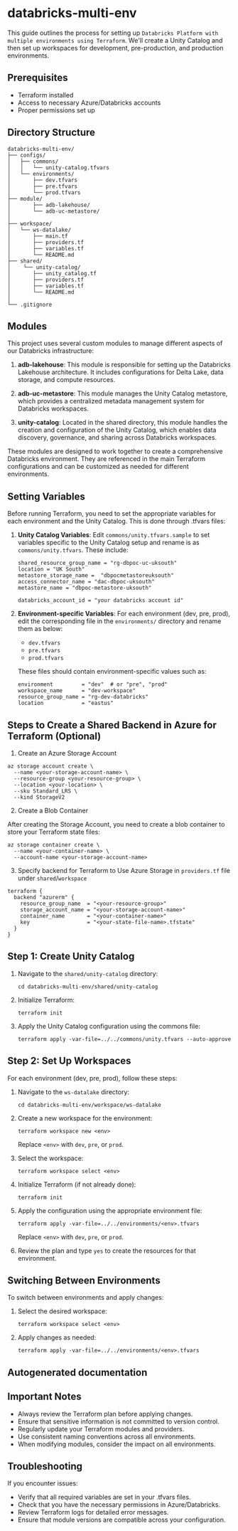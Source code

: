 # databricks-multi-env

This guide outlines the process for setting up `Databricks Platform with multiple environments using Terraform`. We'll create a Unity Catalog and then set up workspaces for development, pre-production, and production environments.

## Prerequisites

- Terraform installed
- Access to necessary Azure/Databricks accounts
- Proper permissions set up

## Directory Structure

```
databricks-multi-env/
├── configs/
│   ├── commons/
│   │   └── unity-catalog.tfvars
│   └── environments/
│       ├── dev.tfvars
│       ├── pre.tfvars
│       └── prod.tfvars
├── module/
│       ├── adb-lakehouse/
│       └── adb-uc-metastore/
│       
├── workspace/
│   └── ws-datalake/
│       ├── main.tf
│       ├── providers.tf
│       ├── variables.tf
│       └── README.md
├── shared/
│    └── unity-catalog/
│       ├── unity_catalog.tf
│       ├── providers.tf
│       ├── variables.tf
│       └── README.md
│
└── .gitignore
```

## Modules

This project uses several custom modules to manage different aspects of our Databricks infrastructure:

1. **adb-lakehouse**: This module is responsible for setting up the Databricks Lakehouse architecture. It includes configurations for Delta Lake, data storage, and compute resources.

2. **adb-uc-metastore**: This module manages the Unity Catalog metastore, which provides a centralized metadata management system for Databricks workspaces.

3. **unity-catalog**: Located in the shared directory, this module handles the creation and configuration of the Unity Catalog, which enables data discovery, governance, and sharing across Databricks workspaces.

These modules are designed to work together to create a comprehensive Databricks environment. They are referenced in the main Terraform configurations and can be customized as needed for different environments.

## Setting Variables

Before running Terraform, you need to set the appropriate variables for each environment and the Unity Catalog. This is done through .tfvars files:

1. **Unity Catalog Variables**: 
   Edit `commons/unity.tfvars.sample` to set variables specific to the Unity Catalog setup and rename is as `commons/unity.tfvars`. These include:

   ```hcl
   shared_resource_group_name = "rg-dbpoc-uc-uksouth"
   location = "UK South"
   metastore_storage_name =  "dbpocmetastoreuksouth"
   access_connector_name = "dac-dbpoc-uksouth"
   metastore_name = "dbpoc-metastore-uksouth"
   
   databricks_account_id = "your databricks account id"
   ```

2. **Environment-specific Variables**:
   For each environment (dev, pre, prod), edit the corresponding file in the `environments/` directory and rename them as below:
   - `dev.tfvars`
   - `pre.tfvars`
   - `prod.tfvars`

   These files should contain environment-specific values such as:
   ```hcl
   environment         = "dev"  # or "pre", "prod"
   workspace_name      = "dev-workspace"
   resource_group_name = "rg-dev-databricks"
   location            = "eastus"
   ```

## Steps to Create a Shared Backend in Azure for Terraform (Optional)

1. Create an Azure Storage Account

```console
az storage account create \
  --name <your-storage-account-name> \
  --resource-group <your-resource-group> \
  --location <your-location> \
  --sku Standard_LRS \
  --kind StorageV2
```

2. Create a Blob Container

After creating the Storage Account, you need to create a blob container to store your Terraform state files:

```console
az storage container create \
  --name <your-container-name> \
  --account-name <your-storage-account-name>
```

3. Specify backend for Terraform to Use Azure Storage in `providers.tf` file under `shared`/`workspace`

```console
terraform {
  backend "azurerm" {
    resource_group_name  = "<your-resource-group>"
    storage_account_name = "<your-storage-account-name>"
    container_name       = "<your-container-name>"
    key                  = "<your-state-file-name>.tfstate"
  }
}
```

## Step 1: Create Unity Catalog

1. Navigate to the `shared/unity-catalog` directory:
   ```console
   cd databricks-multi-env/shared/unity-catalog
   ```

2. Initialize Terraform:
   ```
   terraform init
   ```

3. Apply the Unity Catalog configuration using the commons file:
   ```
   terraform apply -var-file=../../commons/unity.tfvars --auto-approve
   ```

## Step 2: Set Up Workspaces

For each environment (dev, pre, prod), follow these steps:

1. Navigate to the `ws-datalake` directory:
   ```
   cd databricks-multi-env/workspace/ws-datalake
   ```

2. Create a new workspace for the environment:
   ```
   terraform workspace new <env>
   ```
   Replace `<env>` with `dev`, `pre`, or `prod`.

3. Select the workspace:
   ```
   terraform workspace select <env>
   ```

4. Initialize Terraform (if not already done):
   ```
   terraform init
   ```

5. Apply the configuration using the appropriate environment file:
   ```
   terraform apply -var-file=../../environments/<env>.tfvars
   ```
   Replace `<env>` with `dev`, `pre`, or `prod`.

6. Review the plan and type `yes` to create the resources for that environment.

## Switching Between Environments

To switch between environments and apply changes:

1. Select the desired workspace:
   ```
   terraform workspace select <env>
   ```

2. Apply changes as needed:
   ```
   terraform apply -var-file=../../environments/<env>.tfvars
   ```
## Autogenerated documentation

<!-- BEGINNING OF PRE-COMMIT-TERRAFORM DOCS HOOK -->

<!-- END OF PRE-COMMIT-TERRAFORM DOCS HOOK -->
## Important Notes

- Always review the Terraform plan before applying changes.
- Ensure that sensitive information is not committed to version control.
- Regularly update your Terraform modules and providers.
- Use consistent naming conventions across all environments.
- When modifying modules, consider the impact on all environments.

## Troubleshooting

If you encounter issues:
- Verify that all required variables are set in your .tfvars files.
- Check that you have the necessary permissions in Azure/Databricks.
- Review Terraform logs for detailed error messages.
- Ensure that module versions are compatible across your configuration.
